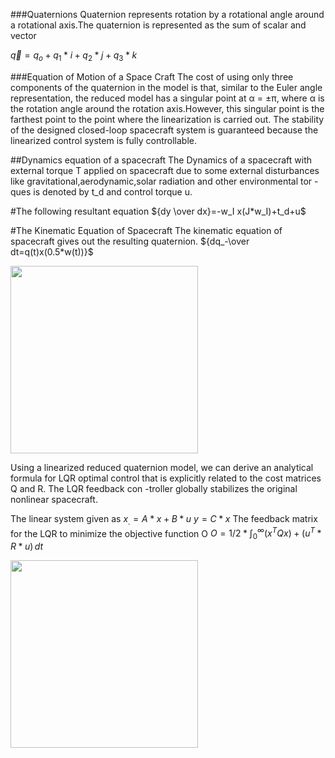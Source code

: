 ###Quaternions
Quaternion represents rotation by a rotational angle around a rotational axis.The quaternion is represented as the sum of scalar and vector

$\vec{q}=q_o+q_1*i+q_2*j+q_3*k$

###Equation of Motion of a Space Craft
The cost of using only three components of the quaternion in the model is that, similar to the Euler angle representation, the reduced model has a singular point at α = ±π, where α 
is the rotation angle around the rotation axis.However, this singular point is the farthest point to the point where the linearization is carried out. The stability of the designed 
closed-loop spacecraft system is guaranteed because the linearized control system is fully controllable.

##Dynamics equation of a spacecraft
The Dynamics of a spacecraft with external torque T applied on spacecraft due to some external disturbances like gravitational,aerodynamic,solar radiation and other environmental tor
-ques is denoted by t_d and control torque u.

#The following resultant equation
${dy \over dx}=-w_I x(J*w_I)+t_d+u$

#The Kinematic Equation of Spacecraft
The kinematic equation of spacecraft gives out the resulting quaternion. 
${dq_-\over dt=q(t)x(0.5*w(t))}$

<img src="images\Dynamics.png" width="300" />

Using a linearized reduced quaternion model, we can derive an analytical formula for LQR optimal control that is explicitly related to the cost matrices Q and R. The LQR feedback con
-troller globally stabilizes the original nonlinear spacecraft.

The linear system given as
$x_.=A*x+B*u$
$y=C*x$
The feedback matrix for the LQR to minimize the objective function O
$O=1/2*\int_0^\infty (x^TQx)+(u^T*R*u)\,dt$

<img src="images\control.png" width="300" />
